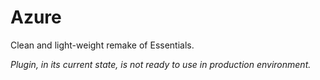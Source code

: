 # Azure
Clean and light-weight remake of Essentials. 

*Plugin, in its current state, is not ready to use in production environment.*